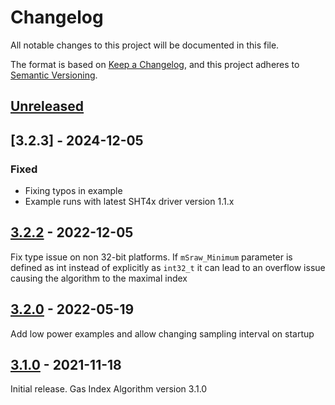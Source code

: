 # Changelog
All notable changes to this project will be documented in this file.

The format is based on [Keep a Changelog](https://keepachangelog.com/en/1.0.0/),
and this project adheres to [Semantic Versioning](https://semver.org/spec/v2.0.0.html).


## [Unreleased]

## [3.2.3] - 2024-12-05

### Fixed
- Fixing typos in example
- Example runs with latest SHT4x driver version 1.1.x

## [3.2.2] - 2022-12-05

Fix type issue on non 32-bit platforms. If `mSraw_Minimum` parameter is
defined as int instead of explicitly as `int32_t` it can lead to an
overflow issue causing the algorithm to the maximal index

## [3.2.0] - 2022-05-19

Add low power examples and allow changing sampling interval on startup

## [3.1.0] - 2021-11-18

Initial release. Gas Index Algorithm version 3.1.0

[Unreleased]: https://github.com/Sensirion/arduino-gas-index-algorithm/releases/tag/3.2.2..master
[3.2.2]: https://github.com/Sensirion/arduino-gas-index-algorithm/releases/tag/3.2.0..3.2.2
[3.2.0]: https://github.com/Sensirion/arduino-gas-index-algorithm/releases/tag/3.1.0..3.2.0
[3.1.0]: https://github.com/Sensirion/arduino-gas-index-algorithm/releases/tag/3.1.0

